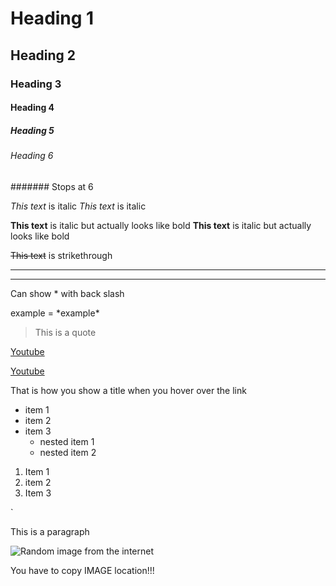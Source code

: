 <!-- Headings -->
# Heading 1
## Heading 2
### Heading 3
#### Heading 4
##### Heading 5
###### Heading 6
####### Stops at 6

<!-- Italics -->
*This text* is italic
_This text_ is italic

<!-- Strong -->
**This text** is italic but actually looks like bold
__This text__ is italic but actually looks like bold

<!-- Strikethrough -->
~~This text~~ is strikethrough

<!-- Horizontal Rule -->

---

___

Can show * with back slash

example = \*example\*

<!-- Block Quote -->
> This is a quote

<!-- Links -->
[Youtube](http://www.youtube.com)

[Youtube](http://www.youtube.com
"youtube")

That is how you show a title when you hover over the link

<!-- UL -->
* item 1
* item 2
* item 3
    * nested item 1
    * nested item 2

<!-- OL -->
1. Item 1
1. item 2
1. Item 3

<!-- Inline code block -->
`<p>This is a paragraph<p>

<!-- Images -->
![Random image from the internet](https://images-wixmp-ed30a86b8c4ca887773594c2.wixmp.com/f/fa9cfe07-cd2a-485a-8e75-0256570e78b5/d6fpfvx-00480649-d240-4053-891d-fe34506b4110.png/v1/fill/w_483,h_350,strp/world_of_warcraft_tribute_by_karladiazc_d6fpfvx-350t.png?token=eyJ0eXAiOiJKV1QiLCJhbGciOiJIUzI1NiJ9.eyJzdWIiOiJ1cm46YXBwOiIsImlzcyI6InVybjphcHA6Iiwib2JqIjpbW3siaGVpZ2h0IjoiPD02ODkiLCJwYXRoIjoiXC9mXC9mYTljZmUwNy1jZDJhLTQ4NWEtOGU3NS0wMjU2NTcwZTc4YjVcL2Q2ZnBmdngtMDA0ODA2NDktZDI0MC00MDUzLTg5MWQtZmUzNDUwNmI0MTEwLnBuZyIsIndpZHRoIjoiPD05NTEifV1dLCJhdWQiOlsidXJuOnNlcnZpY2U6aW1hZ2Uub3BlcmF0aW9ucyJdfQ.DoC9n3o8ery1qM-FgJk73slC-bpBxjol6jX7dRMcHCU)

You have to copy IMAGE location!!!








